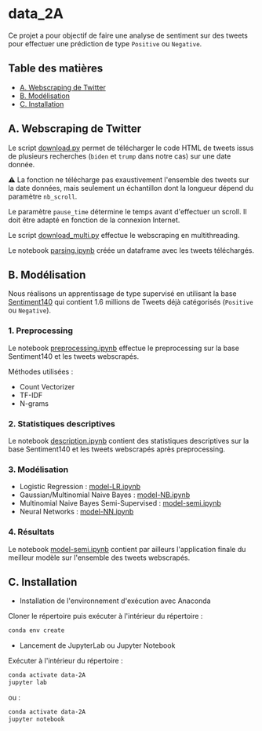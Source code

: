 # data_2A

Ce projet a pour objectif de faire une analyse de sentiment sur des tweets pour effectuer une prédiction de type `Positive` ou `Negative`.

## Table des matières
* [A. Webscraping de Twitter](#A-Webscraping-de-Twitter)
* [B. Modélisation](#b-Modélisation)
* [C. Installation](#c-Installation)

## A. Webscraping de Twitter

Le script [download.py](download.py) permet de télécharger le code HTML de tweets issus de plusieurs recherches (`biden` et `trump` dans notre cas) sur une date donnée. 

:warning: La fonction ne télécharge pas exaustivement l'ensemble des tweets sur la date données, mais seulement un échantillon dont la longueur dépend du paramètre `nb_scroll`.

Le paramètre `pause_time` détermine le temps avant d'effectuer un scroll. Il doit être adapté en fonction de la connexion Internet.

Le script [download_multi.py](download_multi.py) effectue le webscraping en multithreading. 

Le notebook [parsing.ipynb](parsing.ipynb) créée un dataframe avec les tweets téléchargés.



## B. Modélisation

Nous réalisons un apprentissage de type supervisé en utilisant la base  [Sentiment140](http://help.sentiment140.com/) qui contient 1.6 millions de Tweets déjà catégorisés (`Positive` ou `Negative`).

### 1. Preprocessing

Le notebook [preprocessing.ipynb](preprocessing.ipynb) effectue le preprocessing sur la base Sentiment140 et les tweets webscrapés.

Méthodes utilisées : 
* Count Vectorizer
* TF-IDF
* N-grams

### 2. Statistiques descriptives

Le notebook [description.ipynb](description.ipynb) contient des statistiques descriptives sur la base Sentiment140 et les tweets webscrapés après preprocessing.

### 3. Modélisation

* Logistic Regression : [model-LR.ipynb](model-LR.ipynb)
* Gaussian/Multinomial Naive Bayes : [model-NB.ipynb](model-NB.ipynb)
* Multinomial Naive Bayes Semi-Supervised : [model-semi.ipynb](model-semi.ipynb)
* Neural Networks : [model-NN.ipynb](model-NN.ipynb)

### 4. Résultats

Le notebook [model-semi.ipynb](model-semi.ipynb) contient par ailleurs l'application finale du meilleur modèle sur l'ensemble des tweets webscrapés.

## C. Installation

* Installation de l'environnement d'exécution avec Anaconda

Cloner le répertoire puis exécuter à l'intérieur du répertoire : 
```bash
conda env create
```

* Lancement de JupyterLab ou Jupyter Notebook

Exécuter à l'intérieur du répertoire : 
```bash
conda activate data-2A
jupyter lab
```
ou : 
```bash
conda activate data-2A
jupyter notebook
```
